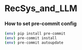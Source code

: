 # RecSys_and_LLM

### How to set pre-commit config

```bash
(env) pip install pre-commit
(env) pre-commit install
(env) pre-commit autoupdate
```
